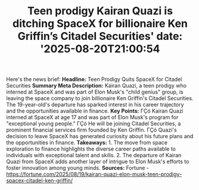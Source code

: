 ﻿---
title: "Teen prodigy Kairan Quazi is ditching SpaceX for billionaire Ken Griffin’s Citadel Securities'
date: '2025-08-20T21:00:54"
category: "Markets"
summary: ""
slug: "teen prodigy kairan quazi is ditching spacex for billionaire"
source_urls:
  - "https://fortune.com/2025/08/19/kairan-quazi-elon-musk-teen-prodigy-spacex-citadel-ken-griffin/"
seo:
  title: "Teen prodigy Kairan Quazi is ditching SpaceX for billionaire Ken Griffin’s Citadel Securities | Hash n Hedge'
  description: '"
  keywords: ["news", "markets", "brief"]
---
Here's the news brief:  **Headline:** Teen Prodigy Quits SpaceX for Citadel Securities  **Summary Meta Description:** Kairan Quazi, a teen prodigy who interned at SpaceX and was part of Elon Musk's "child genius" group, is leaving the space company to join billionaire Ken Griffin's Citadel Securities. The 19-year-old's departure has sparked interest in his career trajectory and the opportunities available in finance.  **Key Points:**  ΓÇó Kairan Quazi interned at SpaceX at age 17 and was part of Elon Musk's program for "exceptional young people." ΓÇó He will be joining Citadel Securities, a prominent financial services firm founded by Ken Griffin. ΓÇó Quazi's decision to leave SpaceX has generated curiosity about his future plans and the opportunities in finance.  **Takeaways:**  1. The move from space exploration to finance highlights the diverse career paths available to individuals with exceptional talent and skills. 2. The departure of Kairan Quazi from SpaceX adds another layer of intrigue to Elon Musk's efforts to foster innovation among young minds.  **Sources:**  Fortune - https://fortune.com/2025/08/19/kairan-quazi-elon-musk-teen-prodigy-spacex-citadel-ken-griffin/ 

